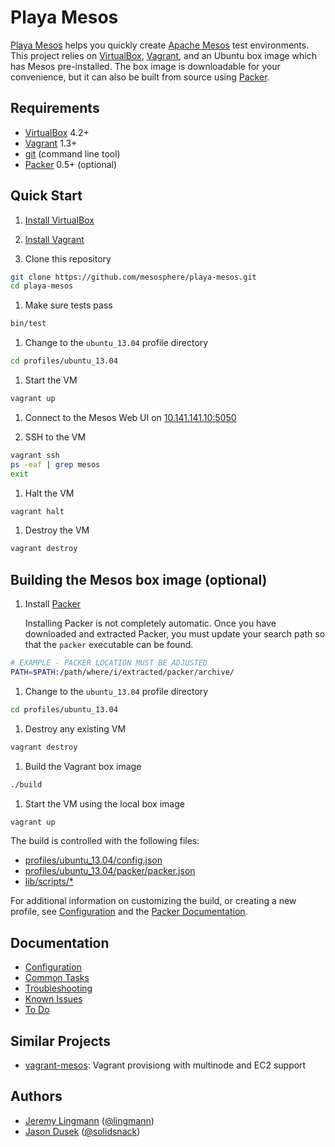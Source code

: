 # Playa Mesos

[Playa Mesos][8] helps you quickly create [Apache Mesos][1] test environments.
This project relies on [VirtualBox][5], [Vagrant][6], and an Ubuntu box image
which has Mesos pre-installed. The box image is downloadable for your
convenience, but it can also be built from source using [Packer][9].

## Requirements

* [VirtualBox][5] 4.2+
* [Vagrant][6] 1.3+
* [git](http://git-scm.com/downloads) (command line tool)
* [Packer][9] 0.5+ (optional)

## Quick Start

1. [Install VirtualBox](https://www.virtualbox.org/wiki/Downloads)

1. [Install Vagrant](http://www.vagrantup.com/downloads.html)

1. Clone this repository
```bash
git clone https://github.com/mesosphere/playa-mesos.git
cd playa-mesos
```

1. Make sure tests pass
```bash
bin/test
```

1. Change to the `ubuntu_13.04` profile directory
```bash
cd profiles/ubuntu_13.04
```

1. Start the VM
```bash
vagrant up
```

1. Connect to the Mesos Web UI on [10.141.141.10:5050](http://10.141.141.10:5050)

1. SSH to the VM
```bash
vagrant ssh
ps -eaf | grep mesos
exit
```

1. Halt the VM
```bash
vagrant halt
```

1. Destroy the VM
```bash
vagrant destroy
```

## Building the Mesos box image (optional)

1. Install [Packer][9]

    Installing Packer is not completely automatic. Once you have downloaded and
    extracted Packer, you must update your search path so that the `packer`
    executable can be found.
```bash
# EXAMPLE - PACKER LOCATION MUST BE ADJUSTED
PATH=$PATH:/path/where/i/extracted/packer/archive/
```

1. Change to the `ubuntu_13.04` profile directory
```bash
cd profiles/ubuntu_13.04
```

1. Destroy any existing VM
```bash
vagrant destroy
```

1. Build the Vagrant box image
```bash
./build
```

1. Start the VM using the local box image
```bash
vagrant up
```

The build is controlled with the following files:

* [profiles/ubuntu_13.04/config.json][21]
* [profiles/ubuntu_13.04/packer/packer.json][22]
* [lib/scripts/*][23]

For additional information on customizing the build, or creating a new profile,
see [Configuration][15] and the [Packer Documentation][20].

## Documentation

* [Configuration][15]
* [Common Tasks][16]
* [Troubleshooting][17]
* [Known Issues][18]
* [To Do][19]

## Similar Projects

* [vagrant-mesos](https://github.com/everpeace/vagrant-mesos): Vagrant
  provisiong with multinode and EC2 support

## Authors

* [Jeremy Lingmann](https://github.com/lingmann) ([@lingmann](https://twitter.com/lingmann))
* [Jason Dusek](https://github.com/solidsnack) ([@solidsnack](https://twitter.com/solidsnack))

[1]: http://incubator.apache.org/mesos/ "Apache Mesos"
[2]: http://github.com/mesosphere/marathon "Marathon"
[3]: http://jenkins-ci.org/ "Jenkins"
[4]: http://zookeeper.apache.org/ "Apache Zookeeper"
[5]: http://www.virtualbox.org/ "VirtualBox"
[6]: http://www.vagrantup.com/ "Vagrant"
[7]: http://www.ansibleworks.com "Ansible"
[8]: https://github.com/mesosphere/playa-mesos "Playa Mesos"
[9]: http://www.packer.io "Packer"
[13]: http://mesosphere.io/downloads "Mesosphere Downloads"
[14]: http://www.ubuntu.com "Ubuntu"
[15]: doc/config.md "Configuration"
[16]: doc/common_tasks.md "Common Tasks"
[17]: doc/troubleshooting.md "Troubleshooting"
[18]: doc/known_issues.md "Known Issues"
[19]: doc/to_do.md "To Do"
[20]: http://www.packer.io/docs "Packer Documentation"
[21]: profiles/ubuntu_13.04/config.json "config.json"
[22]: profiles/ubuntu_13.04/packer/packer.json "packer.json"
[23]: lib/scripts "scripts"
